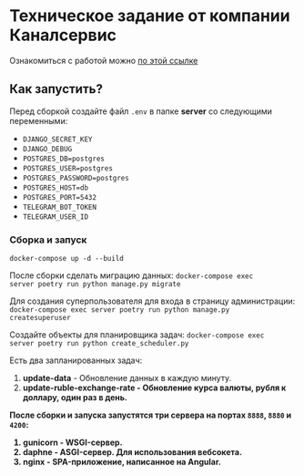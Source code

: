 # Техническое задание от компании Каналсервис

Ознакомиться с работой можно [по этой ссылке](https://unwinddigital.notion.site/unwinddigital/Python-1fdcee22ef5345cf82b058c333818c08)

## Как запустить?

Перед сборкой создайте файл <code>.env</code> в папке <b>server</b> со следующими переменными: <br>
* <code>DJANGO_SECRET_KEY</code><br>
* <code>DJANGO_DEBUG</code><br>
* <code>POSTGRES_DB=postgres</code><br>
* <code>POSTGRES_USER=postgres</code><br>
* <code>POSTGRES_PASSWORD=postgres</code><br>
* <code>POSTGRES_HOST=db</code><br>
* <code>POSTGRES_PORT=5432</code><br>
* <code>TELEGRAM_BOT_TOKEN</code><br>
* <code>TELEGRAM_USER_ID</code><br>


### Сборка и запуск
<code>docker-compose up -d --build</code><br>

После сборки сделать миграцию данных:
<code>docker-compose exec server poetry run python manage.py migrate</code>

Для создания суперпользователя для входа в страницу администрации:
<code>docker-compose exec server poetry run python manage.py createsuperuser</code>

Создайте объекты для планировщика задач:
<code>docker-compose exec server poetry run python create_scheduler.py</code><br>

Есть два запланированных задач:
  1. <b>update-data</b> - Обновление данных в каждую минуту.
  2. <b>update-ruble-exchange-rate<b> - Обновление курса валюты, рубля к доллару, один раз в день.

  
После сборки и запуска запустятся три сервера на портах <code>8888</code>, <code>8880</code> и <code>4200</code>:
  1. <b>gunicorn</b> - WSGI-сервер.
  2. <b>daphne</b> - ASGI-сервер. Для использования вебсокета.
  3. <b>nginx</b> - SPA-приложение, написанное на <b>Angular</b>.
